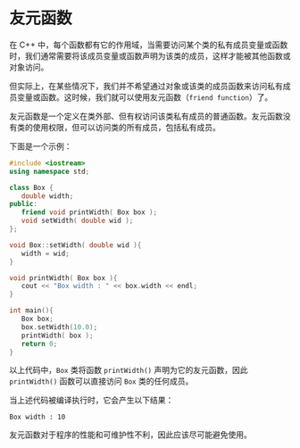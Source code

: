 # 友元函数

在 C++ 中，每个函数都有它的作用域，当需要访问某个类的私有成员变量或函数时，我们通常需要将该成员变量或函数声明为该类的成员，这样才能被其他函数或对象访问。

但实际上，在某些情况下，我们并不希望通过对象或该类的成员函数来访问私有成员变量或函数。这时候，我们就可以使用友元函数（`friend function`）了。

友元函数是一个定义在类外部、但有权访问该类私有成员的普通函数。友元函数没有类的使用权限，但可以访问类的所有成员，包括私有成员。

下面是一个示例：

```cpp
#include <iostream>
using namespace std;

class Box {
   double width;
public:
   friend void printWidth( Box box );
   void setWidth( double wid );
};

void Box::setWidth( double wid ){
   width = wid;
}

void printWidth( Box box ){
   cout << "Box width : " << box.width << endl;
}

int main(){
   Box box;
   box.setWidth(10.0);
   printWidth( box );
   return 0;
}
```

以上代码中，`Box` 类将函数 `printWidth()` 声明为它的友元函数，因此 `printWidth()` 函数可以直接访问 `Box` 类的任何成员。

当上述代码被编译执行时，它会产生以下结果：

```
Box width : 10
```

友元函数对于程序的性能和可维护性不利，因此应该尽可能避免使用。